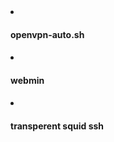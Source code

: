 <a>
  <li><h4>openvpn-auto.sh<h4></li>
  <li><h4>webmin<h4></li>
  <li><h4>transperent squid ssh<h4></li>
</a>
